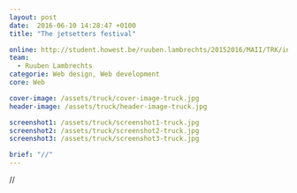 ```yaml
---
layout: post
date:  2016-06-10 14:28:47 +0100
title: "The jetsetters festival"

online: http://student.howest.be/ruuben.lambrechts/20152016/MAII/TRK/index.php
team:
  - Ruuben Lambrechts
categorie: Web design, Web development
core: Web

cover-image: /assets/truck/cover-image-truck.jpg
header-image: /assets/truck/header-image-truck.jpg

screenshot1: /assets/truck/screenshot1-truck.jpg
screenshot2: /assets/truck/screenshot2-truck.jpg
screenshot3: /assets/truck/screenshot3-truck.jpg

brief: "//"
---
```

//
